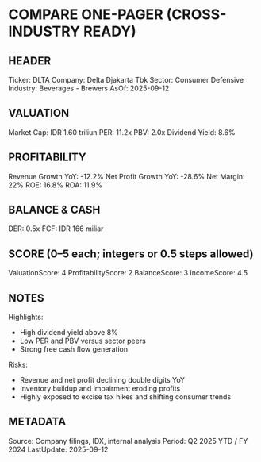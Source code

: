 # COMPARE ONE-PAGER (CROSS-INDUSTRY READY)

## HEADER
Ticker: DLTA
Company: Delta Djakarta Tbk
Sector: Consumer Defensive
Industry: Beverages - Brewers
AsOf: 2025-09-12

## VALUATION
Market Cap: IDR 1.60 triliun
PER: 11.2x
PBV: 2.0x
Dividend Yield: 8.6%

## PROFITABILITY
Revenue Growth YoY: -12.2%
Net Profit Growth YoY: -28.6%
Net Margin: 22%
ROE: 16.8%
ROA: 11.9%

## BALANCE & CASH
DER: 0.5x
FCF: IDR 166 miliar

## SCORE (0–5 each; integers or 0.5 steps allowed)
ValuationScore: 4
ProfitabilityScore: 2
BalanceScore: 3
IncomeScore: 4.5

## NOTES
Highlights:
- High dividend yield above 8%
- Low PER and PBV versus sector peers
- Strong free cash flow generation

Risks:
- Revenue and net profit declining double digits YoY
- Inventory buildup and impairment eroding profits
- Highly exposed to excise tax hikes and shifting consumer trends

## METADATA
Source: Company filings, IDX, internal analysis
Period: Q2 2025 YTD / FY 2024
LastUpdate: 2025-09-12